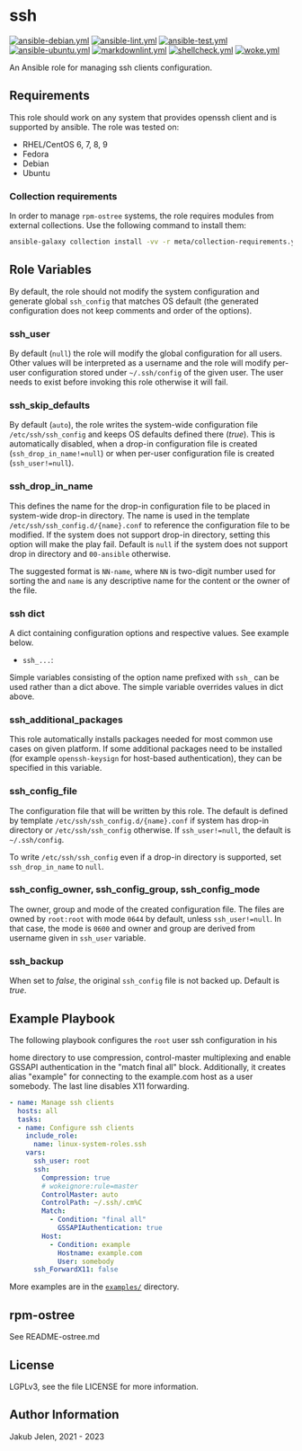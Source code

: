 # ssh

[![ansible-debian.yml](https://github.com/linux-system-roles/ssh/actions/workflows/ansible-debian.yml/badge.svg)](https://github.com/linux-system-roles/ssh/actions/workflows/ansible-debian.yml) [![ansible-lint.yml](https://github.com/linux-system-roles/ssh/actions/workflows/ansible-lint.yml/badge.svg)](https://github.com/linux-system-roles/ssh/actions/workflows/ansible-lint.yml) [![ansible-test.yml](https://github.com/linux-system-roles/ssh/actions/workflows/ansible-test.yml/badge.svg)](https://github.com/linux-system-roles/ssh/actions/workflows/ansible-test.yml) [![ansible-ubuntu.yml](https://github.com/linux-system-roles/ssh/actions/workflows/ansible-ubuntu.yml/badge.svg)](https://github.com/linux-system-roles/ssh/actions/workflows/ansible-ubuntu.yml) [![markdownlint.yml](https://github.com/linux-system-roles/ssh/actions/workflows/markdownlint.yml/badge.svg)](https://github.com/linux-system-roles/ssh/actions/workflows/markdownlint.yml) [![shellcheck.yml](https://github.com/linux-system-roles/ssh/actions/workflows/shellcheck.yml/badge.svg)](https://github.com/linux-system-roles/ssh/actions/workflows/shellcheck.yml) [![woke.yml](https://github.com/linux-system-roles/ssh/actions/workflows/woke.yml/badge.svg)](https://github.com/linux-system-roles/ssh/actions/workflows/woke.yml)

An Ansible role for managing ssh clients configuration.

## Requirements

This role should work on any system that provides openssh client and is
supported by ansible. The role was tested on:

* RHEL/CentOS 6, 7, 8, 9
* Fedora
* Debian
* Ubuntu

### Collection requirements

In order to manage `rpm-ostree` systems, the role requires modules from external
collections.  Use the following command to install them:

```bash
ansible-galaxy collection install -vv -r meta/collection-requirements.yml
```

## Role Variables

By default, the role should not modify the system configuration and generate
global `ssh_config` that matches OS default (the generated configuration does
not keep comments and order of the options).

### ssh_user

By default (`null`) the role will modify the global configuration for all
users. Other values will be interpreted as a username and the role will
modify per-user configuration stored under `~/.ssh/config` of the given user.
The user needs to exist before invoking this role otherwise it will fail.

### ssh_skip_defaults

By default (`auto`), the role writes the system-wide configuration file
`/etc/ssh/ssh_config` and keeps OS defaults defined there (*true*). This is
automatically disabled, when a drop-in configuration file is created
(`ssh_drop_in_name!=null`) or when per-user configuration file is created
(`ssh_user!=null`).

### ssh_drop_in_name

This defines the name for the drop-in configuration file to be placed in
system-wide drop-in directory. The name is used in the template
`/etc/ssh/ssh_config.d/{name}.conf` to reference the configuration file to
be modified. If the system does not support drop-in directory, setting this
option will make the play fail. Default is `null` if the system does not
support drop in directory and `00-ansible` otherwise.

The suggested format is `NN-name`, where `NN` is two-digit number used for
sorting the and `name` is any descriptive name for the content or the owner
of the file.

### ssh dict

A dict containing configuration options and respective values. See example
below.

* `ssh_...`:

Simple variables consisting of the option name prefixed with `ssh_` can be
used rather than a dict above. The simple variable overrides values in dict
above.

### ssh_additional_packages

This role automatically installs packages needed for most common use cases
on given platform. If some additional packages need to be installed (for
example `openssh-keysign` for host-based authentication), they can be specified
in this variable.

### ssh_config_file

The configuration file that will be written by this role. The default is
defined by template `/etc/ssh/ssh_config.d/{name}.conf` if system has drop-in
directory or `/etc/ssh/ssh_config` otherwise. If `ssh_user!=null`, the
default is `~/.ssh/config`.

To write `/etc/ssh/ssh_config` even if a drop-in directory is supported, set
`ssh_drop_in_name` to `null`.

### ssh_config_owner, ssh_config_group, ssh_config_mode

The owner, group and mode of the created configuration file. The files are
owned by `root:root` with mode `0644` by default, unless
`ssh_user!=null`. In that case, the mode is `0600` and owner and
group are derived from username given in `ssh_user` variable.

### ssh_backup

When set to *false*, the original `ssh_config` file is not backed up. Default is *true*.

## Example Playbook

The following playbook configures the `root` user ssh configuration in his
<!--- wokeignore:rule=master -->
home directory to use compression, control-master multiplexing and enable
GSSAPI authentication in the "match final all" block. Additionally, it
creates alias "example" for connecting to the example.com host as a user
somebody. The last line disables X11 forwarding.

```yaml
- name: Manage ssh clients
  hosts: all
  tasks:
  - name: Configure ssh clients
    include_role:
      name: linux-system-roles.ssh
    vars:
      ssh_user: root
      ssh:
        Compression: true
        # wokeignore:rule=master
        ControlMaster: auto
        ControlPath: ~/.ssh/.cm%C
        Match:
          - Condition: "final all"
            GSSAPIAuthentication: true
        Host:
          - Condition: example
            Hostname: example.com
            User: somebody
      ssh_ForwardX11: false
```

More examples are in the [`examples/`](examples) directory.

## rpm-ostree

See README-ostree.md

## License

LGPLv3, see the file LICENSE for more information.

## Author Information

Jakub Jelen, 2021 - 2023
